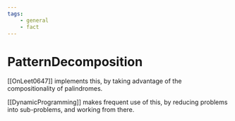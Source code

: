 ```yaml
---
tags:
    - general
    - fact
---
```


# PatternDecomposition

[[OnLeet0647]] implements this, by taking advantage of the compositionality of palindromes.

[[DynamicProgramming]] makes frequent use of this, by reducing problems into sub-problems, and working from there.

